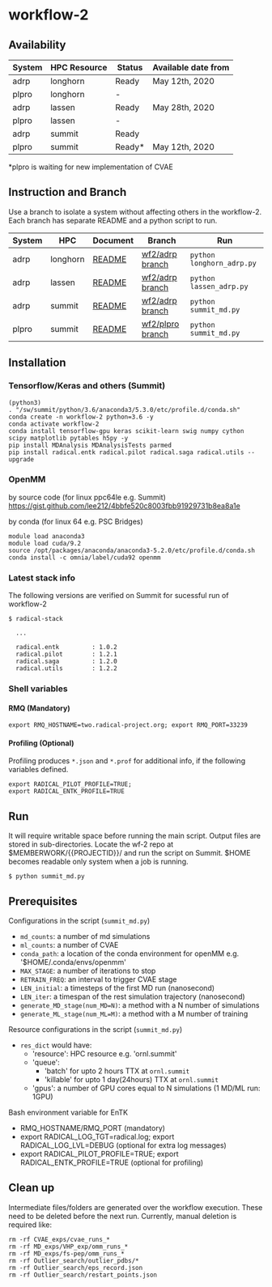 # workflow-2

## Availability

| System      | HPC Resource    | Status | Available date from |
| ----------- | --------------- | ------ | ------------------- |
| adrp        | longhorn        | Ready  | May 12th, 2020 |
| plpro       | longhorn        | -      | |
| adrp        | lassen          | Ready  | May 28th, 2020 |
| plpro       | lassen          | -      | |
| adrp        | summit          | Ready  | |
| plpro       | summit          | Ready* | May 12th, 2020 |

*plpro is waiting for new implementation of CVAE

## Instruction and Branch

Use a branch to isolate a system without affecting others in the workflow-2. Each branch has separate README and a python script to run.

| System | HPC | Document | Branch | Run | 
| ------ | --- | ------ | ------ | --- |
| adrp   | longhorn | [README](../../wf2/adrp/workflow-2/readme_longhorn.md) | [wf2/adrp branch](../../wf2/adrp/workflow-2) | `python longhorn_adrp.py` |
| adrp   | lassen | [README](../../wf2/adrp/workflow-2/readme_lassen.md) | [wf2/adrp branch](../../wf2/adrp/workflow-2) | `python lassen_adrp.py` |
| adrp   | summit | [README](../../wf2/adrp/workflow-2/readme.md) | [wf2/adrp branch](../../wf2/adrp/workflow-2) | `python summit_md.py` |
| plpro   | summit | [README](../../wf2/plpro/workflow-2/readme.md) | [wf2/plpro branch](../../wf2/plpro/workflow-2) | `python summit_md.py` |

## Installation

### Tensorflow/Keras and others (Summit)

```
(python3)
. "/sw/summit/python/3.6/anaconda3/5.3.0/etc/profile.d/conda.sh"
conda create -n workflow-2 python=3.6 -y
conda activate workflow-2
conda install tensorflow-gpu keras scikit-learn swig numpy cython scipy matplotlib pytables h5py -y
pip install MDAnalysis MDAnalysisTests parmed
pip install radical.entk radical.pilot radical.saga radical.utils --upgrade
```

### OpenMM

by source code (for linux ppc64le e.g. Summit)
https://gist.github.com/lee212/4bbfe520c8003fbb91929731b8ea8a1e

by conda (for linux 64 e.g. PSC Bridges)
```
module load anaconda3
module load cuda/9.2
source /opt/packages/anaconda/anaconda3-5.2.0/etc/profile.d/conda.sh
conda install -c omnia/label/cuda92 openmm
```

### Latest stack info

The following versions are verified on Summit for sucessful run of workflow-2

```
$ radical-stack

  ...
  
  radical.entk         : 1.0.2
  radical.pilot        : 1.2.1
  radical.saga         : 1.2.0
  radical.utils        : 1.2.2
```

### Shell variables

#### RMQ (Mandatory)

```
export RMQ_HOSTNAME=two.radical-project.org; export RMQ_PORT=33239
```

#### Profiling (Optional)

Profiling produces `*.json` and `*.prof` for additional info, if the following variables defined.

```
export RADICAL_PILOT_PROFILE=TRUE; 
export RADICAL_ENTK_PROFILE=TRUE 
```

## Run

It will require writable space before running the main script. Output files are stored in sub-directories. Locate the wf-2 repo at $MEMBERWORK/{{PROJECTID}}/ and run the script on Summit. $HOME becomes readable only system when a job is running.

```
$ python summit_md.py
```


## Prerequisites

Configurations in the script (`summit_md.py`)
- `md_counts`: a number of md simulations
- `ml_counts`: a number of CVAE
- `conda_path`: a location of the conda environment for openMM e.g. '$HOME/.conda/envs/openmm'
- `MAX_STAGE`: a number of iterations to stop
- `RETRAIN_FREQ`: an interval to trigger CVAE stage
- `LEN_initial`: a timesteps of the first MD run (nanosecond)
- `LEN_iter`: a timespan of the rest simulation trajectory (nanosecond)
- `generate_MD_stage(num_MD=N)`: a method with a N number of simulations
- `generate_ML_stage(num_ML=M)`: a method with a M number of training

Resource configurations in the script (`summit_md.py`)
- `res_dict` would have:
   - 'resource': HPC resource e.g. 'ornl.summit'
   - 'queue':
      - 'batch' for upto 2 hours TTX at `ornl.summit`
      - 'killable' for upto 1 day(24hours) TTX at `ornl.summit`
   - 'gpus': a number of GPU cores equal to N simulations (1 MD/ML run: 1GPU)

Bash environment variable for EnTK
- RMQ_HOSTNAME/RMQ_PORT (mandatory)
- export RADICAL_LOG_TGT=radical.log; export RADICAL_LOG_LVL=DEBUG (optional for extra log messages)
- export RADICAL_PILOT_PROFILE=TRUE; export RADICAL_ENTK_PROFILE=TRUE (optional for profiling)


## Clean up

Intermediate files/folders are generated over the workflow execution. These need to be deleted before the next run.
Currently, manual deletion is required like:
```
rm -rf CVAE_exps/cvae_runs_*
rm -rf MD_exps/VHP_exp/omm_runs_*
rm -rf MD_exps/fs-pep/omm_runs_*
rm -rf Outlier_search/outlier_pdbs/*
rm -rf Outlier_search/eps_record.json
rm -rf Outlier_search/restart_points.json
```

